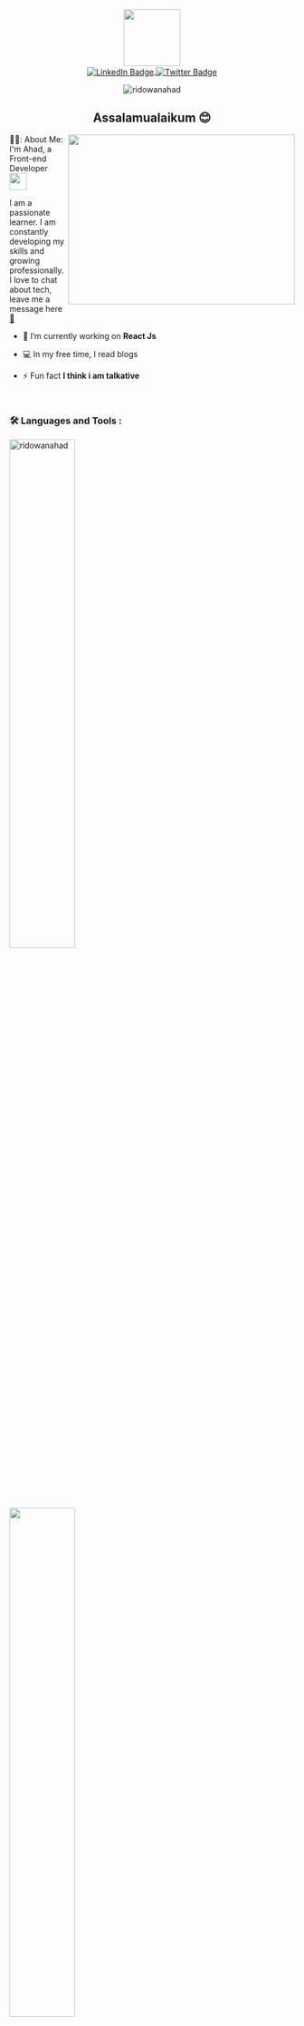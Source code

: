 <div id="header" align="center">
  <img src="https://media.giphy.com/media/lP8xu5t2DLGG045H8F/giphy.gif" width="100"/>
</div>

<div id="badges" align="center">
  <a href="https://www.linkedin.com/in/ridowan-ahad-b3301a169/">
    <img align="center" src="https://img.shields.io/badge/LinkedIn-blue?style=for-the-badge&logo=linkedin&logoColor=white" alt="LinkedIn Badge"/>
  </a>
  
  <a href="https://www.facebook.com/RidowanAhad6">
    <img align="center" src="https://img.shields.io/badge/Facebook-blue?style=for-the-badge&logo=facebook&logoColor=white" alt="Twitter Badge"/>
  </a>
</div>

<p align="center" padding="5px"> <img src="https://komarev.com/ghpvc/?username=ridowanahad&label=Profile%20views&color=0e75b6&style=flat" alt="ridowanahad" /> </p>

<h2 align="center"> Assalamualaikum 😊 </h2>






  <img align="right" src="https://media.giphy.com/media/dWesBcTLavkZuG35MI/giphy.gif" width="400" height="300"/>

<div align="left">
👨‍💻: About Me:
</div>

<div align="left">
I'm Ahad, a Front-end Developer <img src="https://media.giphy.com/media/WUlplcMpOCEmTGBtBW/giphy.gif" width="30"> <p align="left">  I am a passionate learner. I am constantly developing my skills and growing professionally. I love to chat about tech, leave me a message here <a href="https://mail.google.com/mail/u/0/?tab=rm&ogbl#inbox?compose=GTvVlcSMVxkmHjbVtGthHPdwrZJCPJvFQjJqQFvsCWljpdwkWncpzPFhVwWzgkRrwNhrtKZwLmvjx" target="_blank"> 📧</a></p>

- 🔭 I’m currently working on **React Js**

- 💻 In my free time, I read blogs

- ⚡ Fun fact **I think i am talkative**

  </div>

<br />

<h3 align="left"> 🛠️ Languages and Tools : </h3>

<p align="left" ><img width="48%" src="https://github-readme-stats.vercel.app/api/top-langs?username=ridowanahad&show_icons=true&locale=en&layout=compact&theme=tokyonight" alt="ridowanahad" /></p>
  
<p align="left"><img width="48%" src="https://github-readme-streak-stats.herokuapp.com/?user=ridowanahad&theme=tokyonight" />
</p>



###

<div>

  <img src="https://img.shields.io/badge/javascript-%23323330.svg?style=for-the-badge&logo=javascript&logoColor=%23F7DF1E" height="25"/>
  <img src="https://img.shields.io/badge/React-20232A?style=for-the-badge&logo=react&logoColor=61DAFB" height="25">
  <img src="https://img.shields.io/badge/mysql-%2300f.svg?style=for-the-badge&logo=mysql&logoColor=white" height="25"/>
  <img src="https://img.shields.io/badge/html-%2300f.svg?style=for-the-badge&logo=html&logoColor=#454B1B" height="25"/>
  <img src="https://img.shields.io/badge/css-%2300f.svg?style=for-the-badge&logo=css&logoColor=#454B1B" height="25"/>
  <img src="https://img.shields.io/badge/c#-%2300f.svg?style=for-the-badge&logo=c#&logoColor=#FF5733" height="25"/>
  
  
  
</div>
